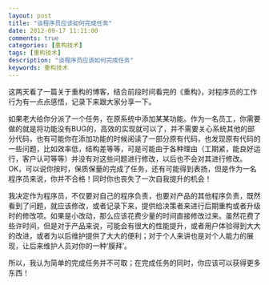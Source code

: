 ```yaml
---
layout: post
title: "谈程序员应该如何完成任务"
date: 2012-09-17 11:11:00 
comments: true
categories: [重构技术]
tags: [重构技术]
description: "谈程序员应该如何完成任务"
keywords: 重构技术
---
```



 
  这两天看了一篇关于重构的博客，结合前段时间看完的《重构》，对程序员的工作行为有一点点感悟，记录下来跟大家分享一下。
 
 
  如果老大给你分派了一个任务，在原系统中添加某某功能。作为一名员工，你需要做的就是将功能没有BUG的，高效的实现就可以了，并不需要关心系统其他的部分代码，也有可能你在添加功能的时候阅读了一部分原有代码，也发现原有代码的一些问题，比如效率低，结构差等等，可是可能由于各种理由（工期紧，能良好运行，客户认可等等）并没有对这些问题进行修改，以后也不会对其进行修改。OK，可以说你按时，保质保量的完成了任务，还有可能得到表扬，但是作为一名程序员来说，你并不合格！同时你也丧失了一次自我提升的机会！
 
 
  我决定作为程序员，不仅要对自己的程序负责，也要对产品的其他程序负责，既然看到了问题，就应该修改，或者记录下来，提供给决策者来进行后期重构或者升级时的修改项。如果是小改动，那么应该花费少量的时间直接修改过来。虽然花费了些许时间，但是对于产品来说，可能会有很大的性能提升，或者用户体验得到大大的改进，或者为以后维护提供了大大的便利；对于个人来讲也是对个人能力的展现，让后来维护人员对你的一种‘膜拜’。
 
 
  所以，我认为简单的完成任务并不可取；在完成任务的同时，你应该可以获得更多东西！
 


